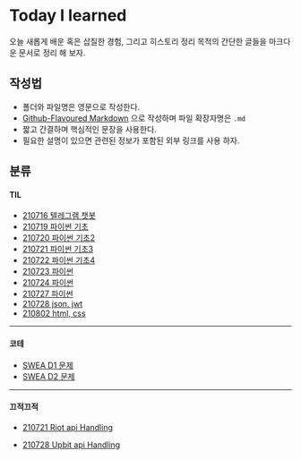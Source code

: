 # Today I learned

오늘 새롭게 배운 혹은 삽질한 경험, 그리고 히스토리 정리 목적의 간단한 글들을 마크다운 문서로 정리 해 보자.

## 작성법

- 폴더와 파일명은 영문으로 작성한다.
- [Github-Flavoured Markdown](https://guides.github.com/features/mastering-markdown/) 으로 작성하며 파일 확장자명은 `.md`
- 짧고 간결하며 핵심적인 문장을 사용한다.
- 필요한 설명이 있으면 관련된 정보가 포함된 외부 링크를 사용 하자.

## 분류

#### TIL

- [210716 텔레그램 챗봇](https://github.com/IHATEMATHEMATICS/TIL/blob/master/0716/My_Chatbot_Telegram.md)
- [210719 파이썬 기초](https://github.com/IHATEMATHEMATICS/TIL/blob/master/0719/TIL.md)
- [210720 파이썬 기초2](https://github.com/IHATEMATHEMATICS/TIL/blob/master/0720/TIL.md) 
- [210721 파이썬 기초3](https://github.com/Mingdoo/TIL/blob/master/0721/TIL.md)
- [210722 파이썬 기초4](https://github.com/Mingdoo/TIL/blob/master/0722/TIL.md)
- [210723 파이썬](https://github.com/Mingdoo/TIL/blob/master/0723/TIL.md)
- [210724 파이썬](https://github.com/Mingdoo/TIL/blob/master/0724/TIL.md)
- [210727 파이썬](https://github.com/Mingdoo/TIL/blob/master/0727/TIL.md)
- [210728 json, jwt](https://github.com/Mingdoo/TIL/blob/master/0728/TIL.md)
- [210802 html, css](https://github.com/Mingdoo/TIL/blob/master/0802/TIL.md)

---

#### 코테

- [SWEA D1 문제](https://github.com/Mingdoo/TIL/blob/master/coding_test/D1.md)
- [SWEA D2 문제](https://github.com/Mingdoo/TIL/blob/master/coding_test/D2.md)

---

#### 끄적끄적

- [210721 Riot api Handling](https://github.com/Mingdoo/TIL/blob/master/0721/riot_api_test/riot_api_handling.md)

- [210728 Upbit api Handling](https://github.com/Mingdoo/TIL/blob/master/0728/upbitapi.md)

